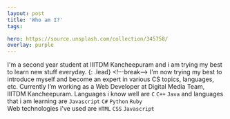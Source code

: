 ```yaml
---
layout: post
title: 'Who am I?'
tags:

hero: https://source.unsplash.com/collection/345758/
overlay: purple
---
```


I'm a second year student at IIITDM Kancheepuram and i am trying my best to learn new stuff everyday.
{: .lead}
<!–-break-–>
I'm now trying my best to introduce myself and become an expert in various CS topics, languages, etc. Currently I’m working as a Web Developer at Digital Media Team, IIITDM Kancheepuram. Languages i know well are `C` `C++` `Java` and languages that i am learning are `Javascript` `C#` `Python` `Ruby`<br>
Web technologies i've used are `HTML` `CSS` `Javascript`
